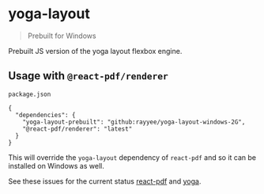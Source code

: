 # yoga-layout

> Prebuilt for Windows

Prebuilt JS version of the yoga layout flexbox engine.

## Usage with `@react-pdf/renderer`

`package.json`

```
{
  "dependencies": {
    "yoga-layout-prebuilt": "github:rayyee/yoga-layout-windows-2G",
    "@react-pdf/renderer": "latest"
  }
}
```

This will override the `yoga-layout` dependency of `react-pdf` and so it can
be installed on Windows as well.

See these issues for the current status [react-pdf](https://github.com/diegomura/react-pdf/issues/151) and [yoga](https://github.com/facebook/yoga/issues/411).
